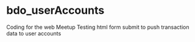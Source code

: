 # bdo_userAccounts
Coding for the web Meetup
Testing html form submit to push transaction data to user accounts

